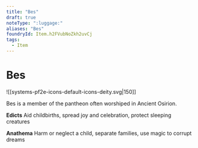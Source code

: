 ```yaml
---
title: "Bes"
draft: true
noteType: ":luggage:"
aliases: "Bes"
foundryId: Item.h2FVubNoZkh2uvCj
tags:
  - Item
---
```


# Bes
![[systems-pf2e-icons-default-icons-deity.svg|150]]

Bes is a member of the pantheon often worshiped in Ancient Osirion.

**Edicts** Aid childbirths, spread joy and celebration, protect sleeping creatures

**Anathema** Harm or neglect a child, separate families, use magic to corrupt dreams
